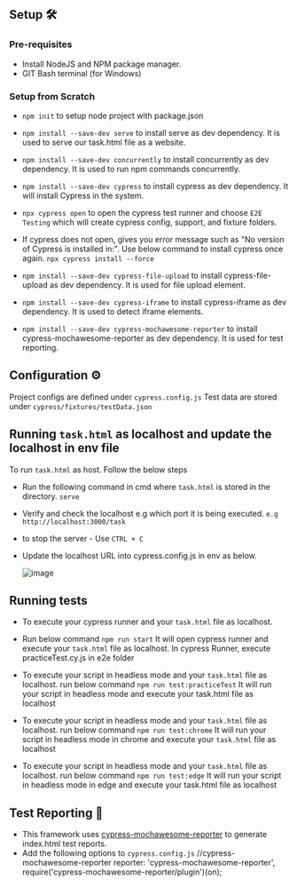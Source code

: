 ## Setup 🛠️

### Pre-requisites

* Install NodeJS and NPM package manager.
* GIT Bash terminal (for Windows)

### Setup from Scratch
* `npm init` to setup node project with package.json
* `npm install --save-dev serve` to install serve as dev dependency. It is used to serve our task.html file as a website.
* `npm install --save-dev concurrently` to install concurrently as dev dependency. It is used to run npm commands concurrently.
* `npm install --save-dev cypress` to install cypress as dev dependency. It will install Cypress in the system.
* `npx cypress open` to open the cypress test runner and choose `E2E Testing` which will create cypress config, support, and fixture folders.
* If cypress does not open, gives you error message such as "No version of Cypress is installed in:". Use below command to install cypress once again.
         `npx cypress install --force`
  
* `npm install --save-dev cypress-file-upload` to install cypress-file-upload as dev dependency. It is used for file upload element.
* `npm install --save-dev cypress-iframe` to install cypress-iframe as dev dependency. It is used to detect iframe elements.
* `npm install --save-dev cypress-mochawesome-reporter` to install cypress-mochawesome-reporter as dev dependency. It is used for test reporting.


## Configuration ⚙️
Project configs are defined under `cypress.config.js`
Test data are stored under `cypress/fixtures/testData.json`


## Running `task.html` as localhost and update the localhost in env file ##
To run `task.html` as host.
Follow the below steps 
* Run the following command in cmd where `task.html` is stored in the directory.
    `serve`

* Verify and check the localhost e.g which port it is being executed.
    `e.g http://localhost:3000/task`

* to stop the server - Use `CTRL + C`

* Update the localhost URL into cypress.config.js in env as below.
  
  ![image](https://github.com/Uvez/Cypress_tests/assets/4579657/77f0c624-377e-427c-8316-f8e21aba89ca)

## Running tests

* To execute your cypress runner and your `task.html` file as localhost.
* Run below command
    `npm run start`
  It will open cypress runner and execute your `task.html` file as localhost. In cypress Runner, execute practiceTest.cy.js in e2e folder 

* To execute your script in headless mode and your `task.html` file as localhost. run below command
    `npm run test:practiceTest`
  It will run your script in headless mode and execute your task.html file as localhost

* To execute your script in headless mode and your `task.html` file as localhost. run below command
    `npm run test:chrome`
 It will run your script in headless mode in chrome and execute your `task.html` file as localhost

* To execute your script in headless mode and your `task.html` file as localhost. run below command
    `npm run test:edge`
 It will run your script in headless mode in edge and execute your task.html file as localhost

## Test Reporting 📑
 * This framework uses [cypress-mochawesome-reporter](https://www.npmjs.com/package/cypress-mochawesome-reporter) to generate index.html test reports.
* Add the following options to `cypress.config.js`
  //cypress-mochawesome-reporter
  reporter: 'cypress-mochawesome-reporter',
  require('cypress-mochawesome-reporter/plugin')(on);  



